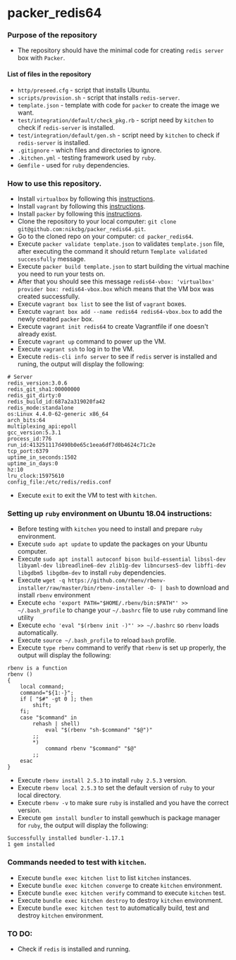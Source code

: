 # packer_redis64

### Purpose of the repository 
- The repository should have the minimal code for creating `redis server` box with `Packer`.

#### List of files in the repository

- `http/preseed.cfg` - script that installs Ubuntu.
- `scripts/provision.sh` - script that installs `redis-server`.
- `template.json` - template with code for `packer` to create the image we want.
- `test/integration/default/check_pkg.rb` - script need by `kitchen` to check if `redis-server` is installed. 
- `test/integration/default/gen.sh` - script need by `kitchen` to check if `redis-server` is installed. 
- `.gitignore` - which files and directories to ignore.
- `.kitchen.yml` - testing framework used by `ruby`.
- `Gemfile` - used for `ruby` dependencies.

### How to use this repository.
- Install `virtualbox` by following this [instructions](https://www.virtualbox.org/wiki/Downloads).
- Install `vagrant` by following this [instructions](https://www.vagrantup.com/docs/installation/).
- Install `packer` by following this [instructions](https://www.packer.io/intro/getting-started/install.html).
- Clone the repository to your local computer: `git clone git@github.com:nikcbg/packer_redis64.git`.
- Go to the cloned repo on your computer: `cd packer_redis64`.
- Execute `packer validate template.json` to validates `template.json` file, after executing the command it should return `Template validated successfully` message. 
- Execute `packer build template.json`  to start building the virtual machine you need to run your tests on. 
- After that you should see this message `redis64-vbox: 'virtualbox' provider box: redis64-vbox.box` which means that the VM box was created successfully.
- Execute `vagrant box list` to see the list of `vagrant` boxes.
- Execute `vagrant box add --name redis64 redis64-vbox.box` to add the newly created `packer` box. 
- Execute `vagrant init redis64` to create Vagrantfile if one doesn't already exist.  
- Execute `vagrant up` command to power up the VM.
- Execute `vagrant ssh` to log in to the VM.
- Execute `redis-cli info server` to see if `redis` server is installed and runing, the output will display the following:
```
# Server
redis_version:3.0.6
redis_git_sha1:00000000
redis_git_dirty:0
redis_build_id:687a2a319020fa42
redis_mode:standalone
os:Linux 4.4.0-62-generic x86_64
arch_bits:64
multiplexing_api:epoll
gcc_version:5.3.1
process_id:776
run_id:413251117d490b0e65c1eea6df7d0b4624c71c2e
tcp_port:6379
uptime_in_seconds:1502
uptime_in_days:0
hz:10
lru_clock:15975610
config_file:/etc/redis/redis.conf
```
- Execute `exit` to exit the VM to test with `kitchen`.

### Setting up `ruby` environment on Ubuntu 18.04 instructions:
- Before testing with `kitchen` you need to install and prepare `ruby` environment.
- Execute `sudo apt update` to update the packages on your Ubuntu computer. 
- Execute `sudo apt install autoconf bison build-essential libssl-dev libyaml-dev libreadline6-dev zlib1g-dev libncurses5-dev libffi-dev libgdbm5 libgdbm-dev` to install `ruby` dependencies.
- Execute `wget -q https://github.com/rbenv/rbenv-installer/raw/master/bin/rbenv-installer -O- | bash` to download and install `rbenv` environment
- Execute `echo 'export PATH="$HOME/.rbenv/bin:$PATH"' >> ~/.bash_profile` to change your `~/.bashrc` file to use `ruby` command line utility 
- Execute `echo 'eval "$(rbenv init -)"' >> ~/.bashrc` so `rbenv` loads automatically.
- Execute `source ~/.bash_profile` to reload `bash` profile.
- Execute `type rbenv` command to verify that `rbenv` is set up properly, the output will display the following:
```
rbenv is a function
rbenv ()
{
    local command;
    command="${1:-}";
    if [ "$#" -gt 0 ]; then
        shift;
    fi;
    case "$command" in
        rehash | shell)
            eval "$(rbenv "sh-$command" "$@")"
        ;;
        *)
            command rbenv "$command" "$@"
        ;;
    esac
}
```

- Execute `rbenv install 2.5.3` to install `ruby 2.5.3` version.
- Execute `rbenv local 2.5.3` to set the default version of `ruby` to your local directory.
- Execute `rbenv -v` to make sure `ruby` is installed and you have the correct version.
- Execute `gem install bundler` to install `gem`whuch is package manager for `ruby`, the output will display the following:
```
Successfully installed bundler-1.17.1
1 gem installed
```

### Commands needed to test with `kitchen`.
- Execute `bundle exec kitchen list` to list `kitchen` instances.
- Execute `bundle exec kitchen converge` to create `kitchen` environment.
- Execute `bundle exec kitchen verify` command to execute `kitchen` test.
- Execute `bundle exec kitchen destroy` to destroy `kitchen` environment.
- Execute `bundle exec kitchen test` to automatically build, test and destroy `kitchen` environment.

### TO DO:
- Check if `redis` is installed and running. 
